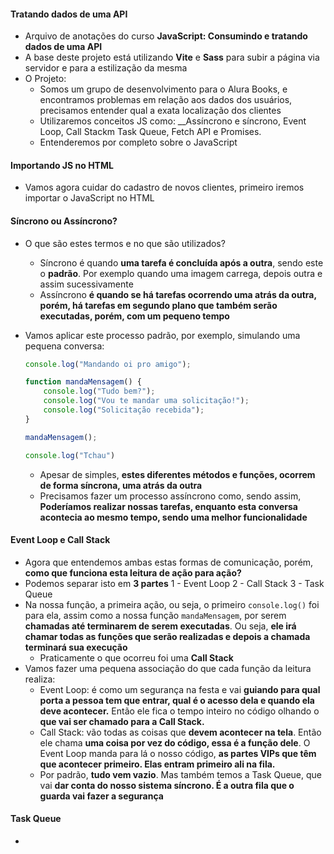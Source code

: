 #### Tratando dados de uma API

- Arquivo de anotações do curso __JavaScript: Consumindo e tratando dados de uma API__
- A base deste projeto está utilizando __Vite__ e __Sass__ para subir a página via servidor e para a estilização da mesma
- O Projeto:
  - Somos um grupo de desenvolvimento para o Alura Books, e encontramos problemas em relação aos dados dos usuários, precisamos entender qual a exata localização dos clientes
  - Utilizaremos conceitos JS como: __Assíncrono e síncrono, Event Loop, Call Stackm Task Queue, Fetch API e Promises.
  - Entenderemos por completo sobre o JavaScript

#### Importando JS no HTML

- Vamos agora cuidar do cadastro de novos clientes, primeiro iremos importar o JavaScript no HTML

#### Síncrono ou Assíncrono?

- O que são estes termos e no que são utilizados?
  - Síncrono é quando __uma tarefa é concluída após a outra__, sendo este o __padrão__. Por exemplo quando uma imagem carrega, depois outra e assim sucessivamente
  - Assíncrono __é quando se há tarefas ocorrendo uma atrás da outra, porém, há tarefas em segundo plano que também serão executadas, porém, com um pequeno tempo__
- Vamos aplicar este processo padrão, por exemplo, simulando uma pequena conversa:
  
  ```js
  console.log("Mandando oi pro amigo");

  function mandaMensagem() {
      console.log("Tudo bem?");
      console.log("Vou te mandar uma solicitação!");
      console.log("Solicitação recebida");
  }

  mandaMensagem();

  console.log("Tchau")
  ```

  - Apesar de simples, __estes diferentes métodos e funções, ocorrem de forma síncrona, uma atrás da outra__
  - Precisamos fazer um processo assíncrono como, sendo assim, __Poderíamos realizar nossas tarefas, enquanto esta conversa acontecia ao mesmo tempo, sendo uma melhor funcionalidade__

#### Event Loop e Call Stack

- Agora que entendemos ambas estas formas de comunicação, porém, __como que funciona esta leitura de ação para ação?__
- Podemos separar isto em __3 partes__
  1 - Event Loop
  2 - Call Stack
  3 - Task Queue
- Na nossa função, a primeira ação, ou seja, o primeiro `console.log()` foi para ela, assim como a nossa função `mandaMensagem`, por serem __chamadas até terminarem de serem executadas__. Ou seja, __ele irá chamar todas as funções que serão realizadas e depois a chamada terminará sua execução__
  - Praticamente o que ocorreu foi uma __Call Stack__
- Vamos fazer uma pequena associação do que cada função da leitura realiza:
  - Event Loop: é como um segurança na festa e vai __guiando para qual porta a pessoa tem que entrar, qual é o acesso dela e quando ela deve acontecer.__ Então ele fica o tempo inteiro no código olhando o __que vai ser chamado para a Call Stack.__
  - Call Stack: vão todas as coisas que __devem acontecer na tela__. Então ele chama __uma coisa por vez do código, essa é a função dele__. O Event Loop manda para lá o nosso código, __as partes VIPs que têm que acontecer primeiro. Elas entram primeiro ali na fila.__
  - Por padrão, __tudo vem vazio__. Mas também temos a Task Queue, que vai __dar conta do nosso sistema síncrono. É a outra fila que o guarda vai fazer a segurança__

#### Task Queue

- 
